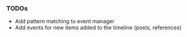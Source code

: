 
### TODOs
- Add pattern matching to event manager
- Add events for new items added to the timeline (posts, references)
